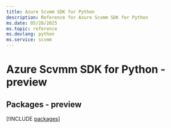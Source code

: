 ```yaml
---
title: Azure Scvmm SDK for Python
description: Reference for Azure Scvmm SDK for Python
ms.date: 05/28/2025
ms.topic: reference
ms.devlang: python
ms.service: scvmm
---
```

# Azure Scvmm SDK for Python - preview
## Packages - preview
[!INCLUDE [packages](scvmm-index.md)]
